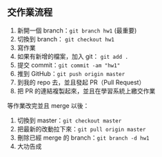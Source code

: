 ## 交作業流程

1. 新開一個 branch：`git branch hw1` (最重要)
2. 切換到 branch： `git checkout hw1`
3. 寫作業
4. 如果有新增的檔案，加入 git： `git add .`
5. 提交 commit：`git commit -am "hw1"`
6. 推到 GitHub：`git push origin master`
7. 到我的 repo 去，並且發起 PR（Pull Request）
8. 把 PR 的連結複製起來，並且在學習系統上繳交作業

等作業改完並且 merge 以後：

1. 切換到 master：`git checkout master`
2. 把最新的改動拉下來：`git pull origin master`
3. 刪除已經 merge 的 branch：`git branch -d hw1`
4. 大功告成
